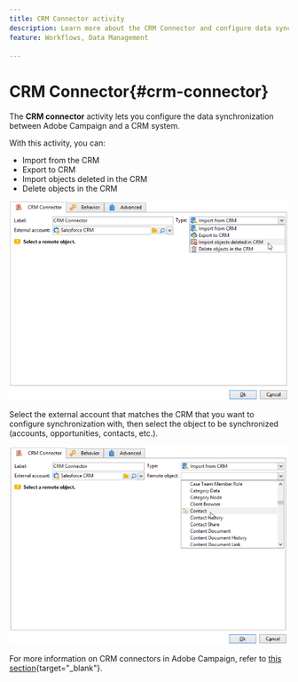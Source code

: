 ```yaml
---
title: CRM Connector activity
description: Learn more about the CRM Connector and configure data synchronization
feature: Workflows, Data Management

---
```

# CRM Connector{#crm-connector}

The **CRM connector** activity lets you configure the data synchronization between Adobe Campaign and a CRM system.

With this activity, you can:

* Import from the CRM
* Export to CRM
* Import objects deleted in the CRM
* Delete objects in the CRM

![](assets/crm_task_select_op.png)

Select the external account that matches the CRM that you want to configure synchronization with, then select the object to be synchronized (accounts, opportunities, contacts, etc.).

![](assets/crm_task_select_obj.png)

For more information on CRM connectors in Adobe Campaign, refer to [this section](https://experienceleague.adobe.com/docs/campaign/campaign-v8/connect/ac-crm/crm.html){target="_blank"}.
